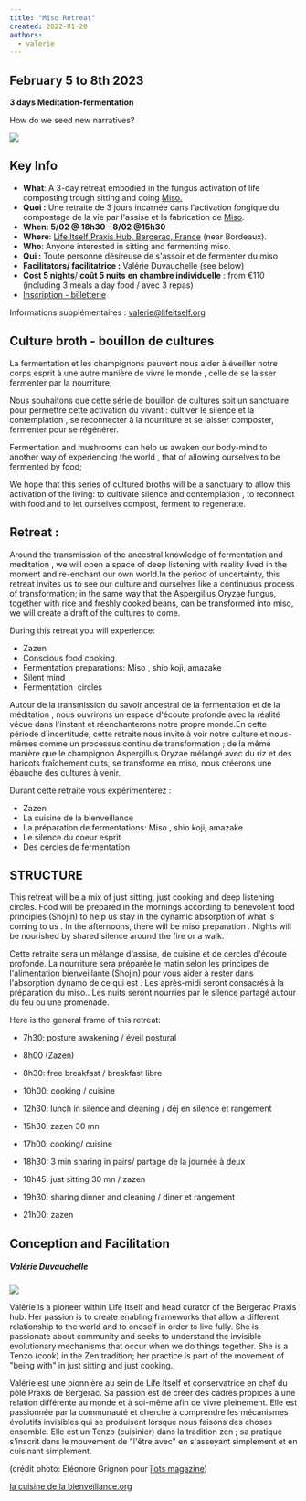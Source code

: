 ```yaml
---
title: "Miso Retreat"
created: 2022-01-20
authors: 
  - valerie
---
```


## **February 5 to 8th 2023**

**3 days Meditation-fermentation**

How do we seed new narratives?

![](assets/images/ee2766221bc99af791d15d70fd87990e.jpg)

## Key Info

- **What**: A 3-day retreat embodied in the fungus activation of life composting trough sitting and doing [Miso.](https://en.wikipedia.org/wiki/Miso)
- **Quoi :** Une retraite de 3 jours incarnée dans l'activation fongique du compostage de la vie par l'assise et la fabrication de [Miso](https://www.nathalie-dubuis.com/blog/le-miso-un-aliment-aux-nombreuses-vertus).
- **When: 5/02 @ 18h30 - 8/02 @15h30**
- **Where**: [Life Itself Praxis Hub, Bergerac, France](https://lifeitself.org/hubs/bergerac/) (near Bordeaux).
- **Who**: Anyone interested in sitting and fermenting miso.
- **Qui :** Toute personne désireuse de s'assoir et de fermenter du miso
- **Facilitators/ facilitatrice :** Valérie Duvauchelle (see below) 
- **Cost 5 nights**/ **coût 5 nuits** **en chambre individuelle** : from €110 (including 3 meals a day food / avec 3 repas)
- [Inscription - billetterie](https://www.helloasso.com/associations/la-cuisine-de-la-bienveillance/evenements/culture-broth-retreat)

Informations supplémentaires : valerie@lifeitself.org

## Culture broth - bouillon de cultures

La fermentation et les champignons peuvent nous aider à éveiller notre corps esprit à une autre manière de vivre le monde , celle de se laisser fermenter par la nourriture;

Nous souhaitons que cette série de bouillon de cultures soit un sanctuaire pour permettre cette activation du vivant : cultiver le silence et la contemplation , se reconnecter à la nourriture et se laisser composter, fermenter pour se régénérer.

Fermentation and mushrooms can help us awaken our body-mind to another way of experiencing the world , that of allowing ourselves to be fermented by food;

We hope that this series of cultured broths will be a sanctuary to allow this activation of the living: to cultivate silence and contemplation , to reconnect with food and to let ourselves compost, ferment to regenerate.

## Retreat :

Around the transmission of the ancestral knowledge of fermentation and meditation , we will open a space of deep listening with reality lived in the moment and re-enchant our own world.In the period of uncertainty, this retreat invites us to see our culture and ourselves like a continuous process of transformation; in the same way that the Aspergillus Oryzae fungus, together with rice and freshly cooked beans, can be transformed into miso, we will create a draft of the cultures to come.

During this retreat you will experience:

- Zazen
- Conscious food cooking
- Fermentation preparations: Miso , shio koji, amazake 
- Silent mind
- Fermentation  circles

Autour de la transmission du savoir ancestral de la fermentation et de la méditation , nous ouvrirons un espace d'écoute profonde avec la réalité vécue dans l'instant et réenchanterons notre propre monde.En cette période d'incertitude, cette retraite nous invite à voir notre culture et nous-mêmes comme un processus continu de transformation ; de la même manière que le champignon Aspergillus Oryzae mélangé avec du riz et des haricots fraîchement cuits, se transforme en miso, nous créerons une ébauche des cultures à venir.

Durant cette retraite vous expérimenterez : 

- Zazen
- La cuisine de la bienveillance 
- La préparation de fermentations: Miso , shio koji, amazake 
- Le silence du coeur esprit 
- Des cercles de fermentation 

## **STRUCTURE** 

This retreat will be a mix of just sitting, just cooking and deep listening circles. Food will be prepared in the mornings according to benevolent food principles (Shojin) to help us stay in the dynamic absorption of what is coming to us . In the afternoons, there will be miso preparation . Nights will be nourished by shared silence around the fire or a walk.

Cette retraite sera un mélange d'assise, de cuisine et de cercles d'écoute profonde. La nourriture sera préparée le matin selon les principes de l'alimentation bienveillante (Shojin) pour vous aider à rester dans l'absorption dynamo de ce qui est . Les après-midi seront consacrés à la préparation du miso.. Les nuits seront nourries par le silence partagé autour du feu ou une promenade.

Here is the general frame of this retreat:

- 7h30: posture awakening / éveil postural
- 8h00 (Zazen) 
- 8h30: free breakfast / breakfast libre
- 10h00: cooking / cuisine
- 12h30: lunch in silence and cleaning / déj en silence et rangement

- 15h30: zazen 30 mn
- 17h00: cooking/ cuisine
- 18h30: 3 min sharing in pairs/ partage de la journée à deux
- 18h45: just sitting 30 mn / zazen
- 19h30: sharing dinner and cleaning / diner et rangement
- 21h00: zazen

## Conception and Facilitation

##### Valérie Duvauchelle 

![](assets/images/011_11A-679x1024.jpg)

Valérie is a pioneer within Life Itself and head curator of the Bergerac Praxis hub. Her passion is to create enabling frameworks that allow a different relationship to the world and to oneself in order to live fully. She is passionate about community and seeks to understand the invisible evolutionary mechanisms that occur when we do things together. She is a Tenzo (cook) in the Zen tradition; her practice is part of the movement of "being with" in just sitting and just cooking.

Valérie est une pionnière au sein de Life Itself et conservatrice en chef du pôle Praxis de Bergerac. Sa passion est de créer des cadres propices à une relation différente au monde et à soi-même afin de vivre pleinement. Elle est passionnée par la communauté et cherche à comprendre les mécanismes évolutifs invisibles qui se produisent lorsque nous faisons des choses ensemble. Elle est un Tenzo (cuisinier) dans la tradition zen ; sa pratique s'inscrit dans le mouvement de "l'être avec" en s'asseyant simplement et en cuisinant simplement.

(crédit photo: Eléonore Grignon pour [îlots magazine](https://ilots-magazine.com))

[la cuisine de la bienveillance.org](http://lacuisinedelabienveillance.org)
